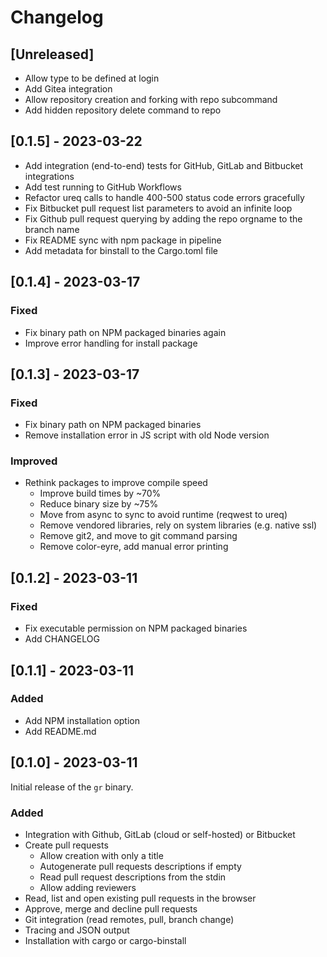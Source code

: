# Changelog

## [Unreleased]

-   Allow type to be defined at login
-   Add Gitea integration
-   Allow repository creation and forking with repo subcommand
-   Add hidden repository delete command to repo

## [0.1.5] - 2023-03-22

-   Add integration (end-to-end) tests for GitHub, GitLab and Bitbucket integrations
-   Add test running to GitHub Workflows
-   Refactor ureq calls to handle 400-500 status code errors gracefully
-   Fix Bitbucket pull request list parameters to avoid an infinite loop
-   Fix Github pull request querying by adding the repo orgname to the branch name
-   Fix README sync with npm package in pipeline
-   Add metadata for binstall to the Cargo.toml file

## [0.1.4] - 2023-03-17

### Fixed

-   Fix binary path on NPM packaged binaries again
-   Improve error handling for install package

## [0.1.3] - 2023-03-17

### Fixed

-   Fix binary path on NPM packaged binaries
-   Remove installation error in JS script with old Node version

### Improved

-   Rethink packages to improve compile speed
    -   Improve build times by ~70%
    -   Reduce binary size by ~75%
    -   Move from async to sync to avoid runtime (reqwest to ureq)
    -   Remove vendored libraries, rely on system libraries (e.g. native ssl)
    -   Remove git2, and move to git command parsing
    -   Remove color-eyre, add manual error printing

## [0.1.2] - 2023-03-11

### Fixed

-   Fix executable permission on NPM packaged binaries
-   Add CHANGELOG

## [0.1.1] - 2023-03-11

### Added

-   Add NPM installation option
-   Add README.md

## [0.1.0] - 2023-03-11

Initial release of the `gr` binary.

### Added

-   Integration with Github, GitLab (cloud or self-hosted) or Bitbucket
-   Create pull requests
    -   Allow creation with only a title
    -   Autogenerate pull requests descriptions if empty
    -   Read pull request descriptions from the stdin
    -   Allow adding reviewers
-   Read, list and open existing pull requests in the browser
-   Approve, merge and decline pull requests
-   Git integration (read remotes, pull, branch change)
-   Tracing and JSON output
-   Installation with cargo or cargo-binstall
